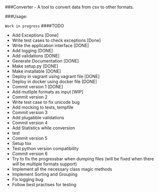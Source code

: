 ###Converter - A tool to convert data from csv to other formats. 

###Usage:

`Work in progress`
####TODO
  - Add Exceptions [Done]
  - Write test cases to check exceptions [Done]
  - Write the application interface [DONE]
  - Add logging [DONE]
  - Add validations [DONE]
  - Generate Documentation [DONE]
  - Make setup.py [DONE]
  - Make installable [DONE]
  - Deploy in vagrant using vagrant file [DONE]
  - Deploy in docker using docker file [DONE]
  - Commit version 1 [DONE]
  - Add mutliple formats as input [WIP]
  - Commit version 2
  - Write test case to fix unicode bug
  - Add mocking to tests, tempfile
  - Commit version 3
  - Add plugabble validations 
  - Commit version 4
  - Add Statistics while conversion
  - test
  - Commit version 5
  - Setup tox
  - Test python version compatibility
  - Commit version 6
  - Try to fix the progressbar when dumping files (will be fixed when there will be multiple formats support)
  - Implement all the necessary class magic methods
  - Implement Sorting and Grouping
  - Fix logging bug
  - Follow best practises for testing
